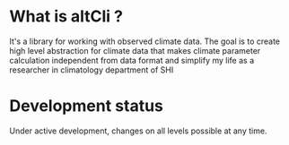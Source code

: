 # What is altCli ?
It's a library for working with observed climate data.
The goal is to create high level abstraction for climate data that makes climate parameter calculation independent from data format and simplify my life as a researcher in climatology department of SHI

# Development status
Under active development, changes on all levels possible at any time.
